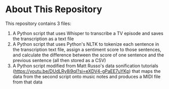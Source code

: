 # About This Repository
This repository contains 3 files:

1) A Python script that uses Whisper to transcribe a TV episode and saves the transcription as a text file
2) A Python script that uses Python's NLTK to tokenize each sentence in the transcription text file, assign a sentiment score to those sentences, and calculate the difference between the score of one sentence and the previous sentence (all then stored as a CSV)
3) A Python script modified from Matt Russo's data sonification tutorials (https://youtu.be/DUdLRy8i9qI?si=eXDV4-gPaEE7uYKp) that maps the data from the second script onto music notes and produces a MIDI file from that data
